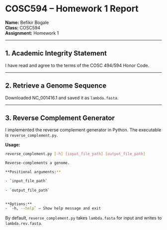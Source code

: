 # COSC594 – Homework 1 Report

**Name:** Befikir Bogale  
**Class:** COSC594  
**Assignment:** Homework 1  

---

## 1. Academic Integrity Statement  
I have read and agree to the terms of the COSC 494/594 Honor Code.  

---

## 2. Retrieve a Genome Sequence  
Downloaded NC_001416.1 and saved it as `lambda.fasta`.  

---

## 3. Reverse Complement Generator  
I implemented the reverse complement generator in Python. The executable is `reverse_complement.py`.  

**Usage:**  
```bash
reverse_complement.py [-h] [input_file_path] [output_file_path]

Reverse-complements a genome.

**Positional arguments:**

- `input_file_path`
    
- `output_file_path`
    

**Options:**
- `-h, --help` – Show help message and exit
```
    

By default, `reverse_complement.py` takes `lambda.fasta` for input and writes to `lambda.rev.fasta`.
